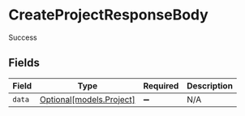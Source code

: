 # CreateProjectResponseBody

Success


## Fields

| Field                                            | Type                                             | Required                                         | Description                                      |
| ------------------------------------------------ | ------------------------------------------------ | ------------------------------------------------ | ------------------------------------------------ |
| `data`                                           | [Optional[models.Project]](../models/project.md) | :heavy_minus_sign:                               | N/A                                              |